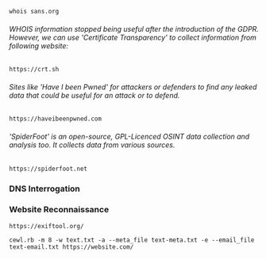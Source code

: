 ```
whois sans.org
```
###### WHOIS information stopped being useful after the introduction of the GDPR. However, we can use 'Certificate Transparency' to collect information from following website:
```
https://crt.sh
```
###### Sites like 'Have I been Pwned' for attackers or defenders to find any leaked data that could be useful for an attack or to defend.
```
https://haveibeenpwned.com
```
###### 'SpiderFoot' is an open-source, GPL-Licenced OSINT data collection and analysis too. It collects data from various sources.
```
https://spiderfoot.net
```

### DNS Interrogation


### Website Reconnaissance
```
https://exiftool.org/
```

```
cewl.rb -m 8 -w text.txt -a --meta_file text-meta.txt -e --email_file text-email.txt https://website.com/
```

